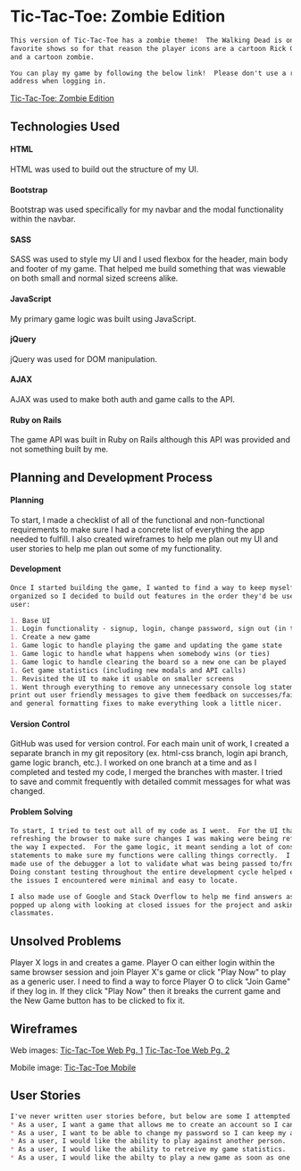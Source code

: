 # Tic-Tac-Toe: Zombie Edition
```md
This version of Tic-Tac-Toe has a zombie theme!  The Walking Dead is one of my
favorite shows so for that reason the player icons are a cartoon Rick Grimes
and a cartoon zombie.

You can play my game by following the below link!  Please don't use a real email
address when logging in.
```

[Tic-Tac-Toe: Zombie Edition](https://kibs86.github.io/tic-tac-toe-project)

## Technologies Used

#### HTML
HTML was used to build out the structure of my UI.

#### Bootstrap
Bootstrap was used specifically for my navbar and the modal functionality within
the navbar.

#### SASS
SASS was used to style my UI and I used flexbox for the header, main body and
footer of my game.  That helped me build something that was viewable on both
small and normal sized screens alike.

#### JavaScript
My primary game logic was built using JavaScript.

#### jQuery
jQuery was used for DOM manipulation.

#### AJAX
AJAX was used to make both auth and game calls to the API.

#### Ruby on Rails
The game API was built in Ruby on Rails although this API was provided and
not something built by me.

## Planning and Development Process

#### Planning
To start, I made a checklist of all of the functional and non-functional
requirements to make sure I had a concrete list of everything the app needed
to fulfill.  I also created wireframes to help me plan out my UI and user stories
to help me plan out some of my functionality.

#### Development
```md
Once I started building the game, I wanted to find a way to keep myself
organized so I decided to build out features in the order they'd be used by a
user:

1. Base UI
1. Login functionality - signup, login, change password, sign out (in that order)
1. Create a new game
1. Game logic to handle playing the game and updating the game state
1. Game logic to handle what happens when somebody wins (or ties)
1. Game logic to handle clearing the board so a new one can be played
1. Get game statistics (including new modals and API calls)
1. Revisited the UI to make it usable on smaller screens
1. Went through everything to remove any unnecessary console log statements,
print out user friendly messages to give them feedback on successes/failures,
and general formatting fixes to make everything look a little nicer.
```

#### Version Control
GitHub was used for version control. For each main unit of work, I created a
separate branch in my git repository (ex. html-css branch, login api branch,
game logic branch, etc.).  I worked on one branch at a time and as I completed
and tested my code, I merged the branches with master.  I tried to save and
commit frequently with detailed commit messages for what was changed.

#### Problem Solving
```md
To start, I tried to test out all of my code as I went.  For the UI that meant
refreshing the browser to make sure changes I was making were being reflected
the way I expected.  For the game logic, it meant sending a lot of console.log
statements to make sure my functions were calling things correctly.  I also
made use of the debugger a lot to validate what was being passed to/from the API.
Doing constant testing throughout the entire development cycle helped ensure
the issues I encountered were minimal and easy to locate.

I also made use of Google and Stack Overflow to help me find answers as they
popped up along with looking at closed issues for the project and asking
classmates.
```

## Unsolved Problems
Player X logs in and creates a game. Player O can either login within the
same browser session and join Player X's game or click "Play Now" to play as
a generic user. I need to find a way to force Player O to click "Join Game"
if they log in.  If they click "Play Now" then it breaks the current game and
the New Game button has to be clicked to fix it.

## Wireframes
Web images:
[Tic-Tac-Toe Web Pg. 1](http://imgur.com/UepNPW9 "Tic Tac Toe Web Page 1")
[Tic-Tac-Toe Web Pg. 2](http://imgur.com/21dwbm2 "Tic Tac Toe Web Page 2")

Mobile image:
[Tic-Tac-Toe Mobile](http://imgur.com/YyMZ14x "Tic Tac Toe Mobile")

## User Stories
```md
I've never written user stories before, but below are some I attempted:
* As a user, I want a game that allows me to create an account so I can save my games.
* As a user, I want to be able to change my password so I can keep my account more secure.
* As a user, I would like the ability to play against another person.
* As a user, I would like the ability to retreive my game statistics.
* As a user, I would like the abilty to play a new game as soon as one ends.
```
